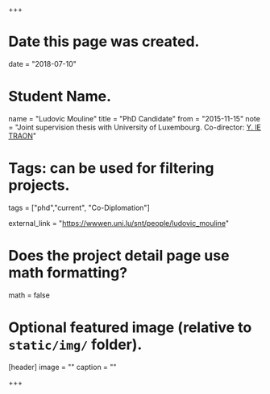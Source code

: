 +++
# Date this page was created.
date = "2018-07-10"

# Student Name.
name = "Ludovic Mouline"
title = "PhD Candidate"
from = "2015-11-15"
note = "Joint supervision thesis with University of Luxembourg. Co-director: [Y. lE TRAON](https://wwwen.uni.lu/recherche/fstc/computer_science_and_communications_research_unit/members/yves_le_traon)"

# Tags: can be used for filtering projects.
tags = ["phd","current", "Co-Diplomation"]

external_link = "https://wwwen.uni.lu/snt/people/ludovic_mouline"

# Does the project detail page use math formatting?
math = false

# Optional featured image (relative to `static/img/` folder).
[header]
image = ""
caption = ""

+++

